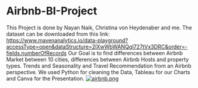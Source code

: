 # Airbnb-BI-Project
This Project is done by Nayan Naik, Christina von Heydenaber and me.
The dataset can be downloaded from this link: https://www.mavenanalytics.io/data-playground?accessType=open&dataStructure=2lXwWbWANQgI727tVx3DRC&order=-fields.numberOfRecords
Our Goal is to find differences between Airbnb Market between 10 cities, differences between Airbnb Hosts and property types.
Trends and Seasonality and Travel Recommendation from an Airbnb perspective.
We used Python for cleaning the Data, Tableau for our Charts and Canva for the Presentation.
[![airbnb.png](https://i.postimg.cc/cJfqdWRt/airbnb.png)](https://postimg.cc/QBNYqRnj)
